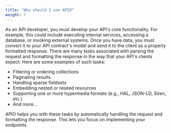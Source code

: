 ```yaml
---
title: "Why should I use APIO"
weight: 7
---
```


As an API developer, you must develop your API's core functionality. For example, this could include executing internal services, accessing a database, or invoking external systems. Once you have data, you must convert it to your API contract's model and send it to the client as a properly formatted response. There are many tasks associated with parsing the request and formatting the response in the way that your API's clients expect. Here are some examples of such tasks:
<!-- TODO add links to the different pages explaining each feature -->

-   Filtering or ordering collections
-   Paginating results
-   Handling sparse fieldsets
-   Embedding nested or related resources
-   Supporting one or more hypermedia formats (e.g., HAL, JSON-LD, Siren, etc.)
-   And more...

APIO helps you with these tasks by automatically handling the request and formatting the response. This lets you focus on implementing your endpoints. 
